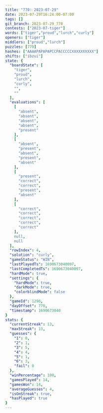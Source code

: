 ```yaml
---
title: "770: 2023-07-29"
date: 2023-07-29T16:24:00-07:00
tags: []
git_branch: 2023-07-29_770
contests: ["2023-07-tiger"]
words: ["tiger","proud","lurch","curly"]
openers: ["tiger"]
middlers: ["proud","lurch"]
puzzles: [770]
hashes: ["AAAAPAPAPAPCCPACCCCCXXXXXXXXXX"]
shifts: ["ibzui"]
state: {
  "boardState": [
    "tiger",
    "proud",
    "lurch",
    "curly",
    "",
    ""
  ],
  "evaluations": [
    [
      "absent",
      "absent",
      "absent",
      "absent",
      "present"
    ],
    [
      "absent",
      "present",
      "absent",
      "present",
      "absent"
    ],
    [
      "present",
      "correct",
      "correct",
      "present",
      "absent"
    ],
    [
      "correct",
      "correct",
      "correct",
      "correct",
      "correct"
    ],
    null,
    null
  ],
  "rowIndex": 4,
  "solution": "curly",
  "gameStatus": "WIN",
  "lastPlayedTs": 1690673040097,
  "lastCompletedTs": 1690673040097,
  "hardMode": true,
  "settings": {
    "hardMode": true,
    "darkMode": true,
    "colorblindMode": false
  },
  "gameId": 1296,
  "dayOffset": 770,
  "timestamp": 1690673040
}
stats: {
  "currentStreak": 13,
  "maxStreak": 13,
  "guesses": {
    "1": 0,
    "2": 1,
    "3": 5,
    "4": 4,
    "5": 1,
    "6": 3,
    "fail": 0
  },
  "winPercentage": 100,
  "gamesPlayed": 14,
  "gamesWon": 14,
  "averageGuesses": 4,
  "isOnStreak": true,
  "hasPlayed": true
}
---
```

<!-- more -->
